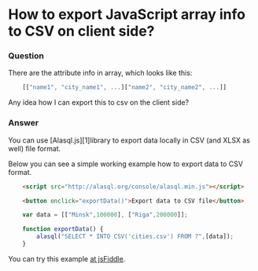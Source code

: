 # How to export JavaScript array info to CSV on client side?

### Question

There are the attribute info in array, which looks like this:
```js
    [["name1", "city_name1", ...]["name2", "city_name2", ...]]
```
Any idea how I can export this to csv on the client side?

### Answer

You can use [Alasql.js][1]library to export data locally in CSV (and XLSX as well) file format.

Below you can see a simple working example how to export data to CSV format.

```html
    <script src="http://alasql.org/console/alasql.min.js"></script>

    <button onclick="exportData()">Export data to CSV file</button>
```
```js
    var data = [["Minsk",100000], ["Riga",200000]];

    function exportData() {
        alasql("SELECT * INTO CSV('cities.csv') FROM ?",[data]);
    }
```
You can try this example [at jsFiddle](http://jsfiddle.net/agershun/g855dn9b/).


<!-- end snippet -->

